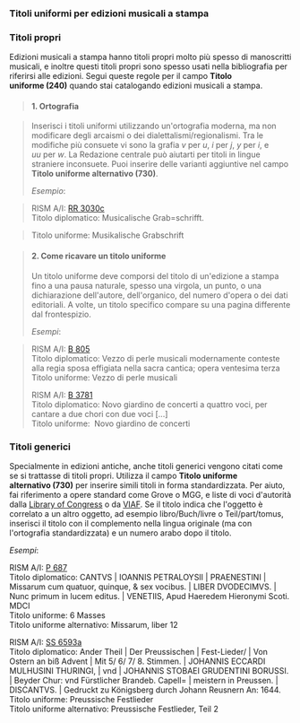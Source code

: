 ### Titoli uniformi per edizioni musicali a stampa

### Titoli propri
Edizioni musicali a stampa hanno titoli propri molto più spesso di manoscritti musicali, e inoltre questi titoli propri sono spesso usati nella bibliografia per riferirsi alle edizioni. Segui queste regole per il campo&nbsp;**Titolo uniforme&nbsp;(240)**&nbsp;quando stai catalogando edizioni musicali a stampa.&nbsp;  

> #### 1. Ortografia

> Inserisci i titoli uniformi utilizzando un'ortografia moderna, ma non modificare degli arcaismi o dei dialettalismi/regionalismi. Tra le modifiche più consuete vi sono la grafia&nbsp;_v_ per&nbsp;_u_, _i_&nbsp;per&nbsp;_j_, _y_&nbsp;per&nbsp;_i_, e _uu_&nbsp;per&nbsp;_w_. La Redazione centrale può aiutarti per titoli in&nbsp;lingue straniere inconsuete. Puoi inserire delle varianti aggiuntive nel campo **Titolo uniforme alternativo&nbsp;(730)**.  
>   
> _Esempio_:

> RISM A/I: [RR 3030c  
> ](http://muscat.rism.info/admin/sources/991009151)Titolo diplomatico: Musicalische Grab=schrifft.

> Titolo uniforme: Musikalische Grabschrift

  

> #### 2. Come ricavare un titolo uniforme
> Un titolo uniforme deve comporsi del titolo di un'edizione a stampa fino a una pausa naturale, spesso una virgola, un punto, o una dichiarazione dell'autore, dell'organico, del numero d'opera o dei dati editoriali. A volte, un titolo specifico compare su una pagina differente dal frontespizio.&nbsp;  
>   
> _Esempi_:

> RISM A/I: [B 805  
> ](http://muscat.rism.info/admin/sources/990003743)Titolo diplomatico: Vezzo di perle musicali modernamente conteste alla regia sposa effigiata nella sacra cantica; opera ventesima terza  
> Titolo uniforme: Vezzo di perle musicali  
>   
> RISM A/I: [B 3781  
> ](http://muscat.rism.info/admin/sources/990006458)Titolo diplomatico: Novo giardino de concerti a quattro voci, per cantare a due chori con due voci [...]  
> Titolo uniforme:&nbsp; Novo giardino de concerti

### Titoli generici
Specialmente in edizioni antiche, anche titoli generici vengono citati come se si trattasse di titoli propri. Utilizza il campo **Titolo uniforme alternativo&nbsp;(730)** per inserire simili titoli in forma standardizzata. Per aiuto, fai riferimento a opere standard come Grove o MGG, e liste di voci d'autorità dalla&nbsp;[Library of Congress](http://id.loc.gov/authorities/names.html)&nbsp;o da&nbsp;[VIAF](http://www.viaf.org/).&nbsp;Se il titolo indica che l'oggetto è correlato a un altro oggetto, ad esempio&nbsp;libro/Buch/livre o Teil/part/tomus, inserisci il titolo con il complemento nella lingua originale (ma con l'ortografia standardizzata) e un numero arabo dopo il titolo.   
  
_Esempi_:  
  
RISM A/I: [P 687](http://muscat.rism.info/admin/sources/990048285)  
Titolo diplomatico: CANTVS | IOANNIS PETRALOYSII | PRAENESTINI | Missarum cum quatuor, quinque, & sex vocibus. | LIBER DVODECIMVS. | Nunc primum in lucem editus.&nbsp;| VENETIIS, Apud Haeredem Hieronymi Scoti. MDCI  
Titolo uniforme:&nbsp;6 Masses  
Titolo uniforme alternativo:&nbsp;Missarum, liber 12  
  
RISM A/I: [SS 6593a](http://muscat.rism.info/admin/sources/993000147)  
Titolo diplomatico: Ander Theil | Der Preussischen | Fest-Lieder/ | Von Ostern an biß Advent | Mit 5/ 6/ 7/ 8. Stimmen.&nbsp;| JOHANNIS ECCARDI MULHUSINI THURINGI, | vnd | JOHANNIS STOBAEI GRUDENTINI BORUSSI. | Beyder Chur: vnd Fürstlicher Brandeb. Capell= | meistern in Preussen. | DISCANTVS. | Gedruckt zu Königsberg durch Johann Reusnern An: 1644.  
Titolo uniforme: Preussische Festlieder  
Titolo uniforme alternativo: Preussische Festlieder, Teil 2